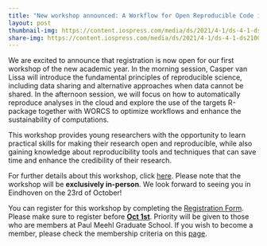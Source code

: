 ```yaml
---
title: "New workshop announced: A Workflow for Open Reproducible Code in Science (WORCS)"
layout: post
thumbnail-img: https://content.iospress.com/media/ds/2021/4-1/ds-4-1-ds210031/ds-4-ds210031-g001.jpg
share-img: https://content.iospress.com/media/ds/2021/4-1/ds-4-1-ds210031/ds-4-ds210031-g001.jpg
---
```


We are excited to announce that registration is now open for our first workshop of the new academic year. In the morning session, Casper van Lissa will introduce the fundamental principles of reproducible science, including data sharing and alternative approaches when data cannot be shared. In the afternoon session, we will focus on how to automatically reproduce analyses in the cloud and explore the use of the targets R-package together with WORCS to optimize workflows and enhance the sustainability of computations.

This workshop provides young researchers with the opportunity to learn practical skills for making their research open and reproducible, while also gaining knowledge about reproducibility tools and techniques that can save time and enhance the credibility of their research.

For further details about this workshop, click [here](https://paulmeehlschool.github.io/workshops/second%20year/workflow/). Please note that the workshop will be **exclusively in-person**. We look forward to seeing you in Eindhoven on the 23rd of October!

You can register for this workshop by completing the [Registration Form](https://forms.office.com/Pages/ResponsePage.aspx?id=R_J9zM5gD0qddXBM9g78ZP_Kihp-VglPgWom9gajHXdUN1VXUFFDVEtSWVJVNUlOUkw0QUo4WkI1WS4u). Please make sure to register before <ins>**Oct 1st**</ins>. Priority will be given to those who are members at Paul Meehl Graduate School. If you wish to become a member, please check the membership criteria on this [page](membership.md).
